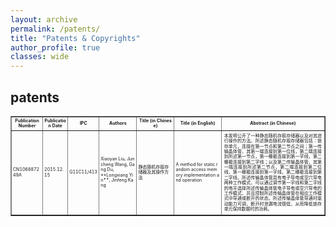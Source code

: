 ```yaml
---
layout: archive
permalink: /patents/
title: "Patents & Copyrights"
author_profile: true
classes: wide
---
```


## patents

<table border="1" style="table-layout: fixed; width: 100%; word-break: break-all; font-size: 0.5em; line-height: 1.2;"> <tr> <th align="center" style="width: 10%; padding: 2px;">Publication Number</th> <th align="center" style="width: 8%; padding: 2px;">Publication Date</th> <th align="center" style="width: 10%; padding: 2px;">IPC</th> <th align="center" style="width: 12%; padding: 2px;">Authors</th> <th align="center" style="width: 12%; padding: 2px;">Title (in Chinese)</th> <th align="center" style="width: 15%; padding: 2px;">Title (in English)</th> <th align="center" style="width: 33%; padding: 2px;">Abstract (in Chinese)</th> </tr> <tr> <td style="padding: 2px;">CN106887249A</td> <td style="padding: 2px;">2015.12.15</td> <td style="padding: 2px;">G11C11/413</td> <td style="padding: 2px;">Xiaoyan Liu, Juncheng Wang, Gang Du, <br>**Longxiang Yin**, Jinfeng Kang</td> <td style="padding: 2px;">静态随机存取存储器及其操作方法</td> <td style="padding: 2px;">A method for static random access memory implementation and operation</td> <td style="text-align: justify; padding: 4px;"> 本发明公开了一种静态随机存取存储器以及对其进行操作的方法。所述静态随机存取存储器包括：锁存单元，连接在第一节点和第二节点之间；第一传输晶体管，其第一端连接到第一位线，第二端连接到所述第一节点，第一栅极连接到第一字线，第二栅极连接到第二字线；以及第二传输晶体管，其第一端连接到所述第二节点，第二端连接到第二位线，第一栅极连接到第一字线，第二栅极连接到第二字线。所述传输晶体管具有电子导电或空穴导电两种工作模式，可以通过调节第一字线和第二字线的电平选择所述传输晶体管电子导电或空穴导电的工作模式，并且控制所述传输晶体管在相应工作模式中导通或断开的状态。所述传输晶体管导通时驱动能力可调，断开时泄漏电流很低，从而降低锁存单元保持数据时的功耗。 </td> </tr> </table>

